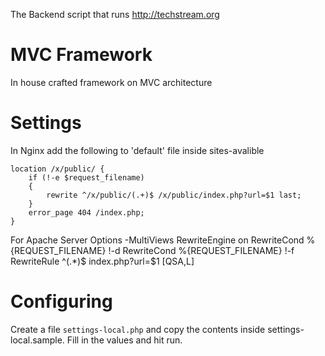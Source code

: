 The Backend script that runs http://techstream.org

MVC Framework 
=============

In house crafted framework on MVC architecture

Settings
========


In Nginx add the following to 'default' file inside sites-avalible

	location /x/public/ {
		if (!-e $request_filename)
		{
		    rewrite ^/x/public/(.+)$ /x/public/index.php?url=$1 last;
		}
		error_page 404 /index.php;
	}

For Apache Server
	Options -MultiViews
	RewriteEngine on
	RewriteCond %{REQUEST_FILENAME} !-d
	RewriteCond %{REQUEST_FILENAME} !-f
	RewriteRule ^(.*)$ index.php?url=$1 [QSA,L]

Configuring
===========

Create a file <code>settings-local.php</code> and copy the contents inside settings-local.sample. Fill in the values and hit run.